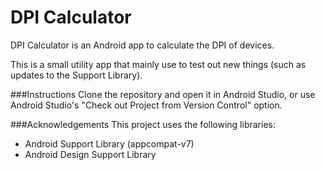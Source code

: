 # DPI Calculator
DPI Calculator is an Android app to calculate the DPI of devices.

This is a small utility app that mainly use to test out new things (such as updates to the Support Library).

###Instructions
Clone the repository and open it in Android Studio, or use Android Studio's "Check out Project from Version Control" option.

###Acknowledgements
This project uses the following libraries:
- Android Support Library (appcompat-v7)
- Android Design Support Library
